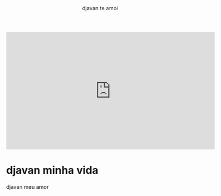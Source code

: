 <body>
  <header>djavan te amoi</header>
  <iframe width="560" height="315" src="https://www.youtube.com/embed/2kqdlAYNEzk?si=Ykd6GEN2RrMya2Vj" title="YouTube video player" frameborder="0" allow="accelerometer; autoplay; clipboard-write; encrypted-media; gyroscope; picture-in-picture; web-share" referrerpolicy="strict-origin-when-cross-origin" allowfullscreen></iframe>
  <h1>djavan minha vida</h1>
  <p>djavan meu amor</p>
</body>
